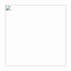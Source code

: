 <p align="center">
<img src="https://miro.medium.com/max/2400/0*wTLzfduGZmPtvv3O.jpg" height="200"/>
</p>
